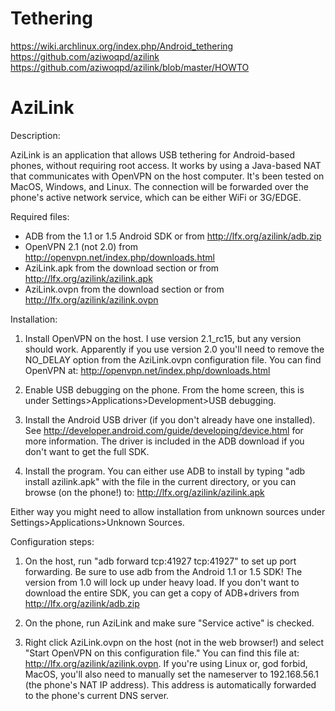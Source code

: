# Tethering
https://wiki.archlinux.org/index.php/Android_tethering  
https://github.com/aziwoqpd/azilink  
https://github.com/aziwoqpd/azilink/blob/master/HOWTO  

# AziLink
Description:

AziLink is an application that allows USB tethering for Android-based phones, without requiring root access.  It works by using a Java-based NAT that communicates with OpenVPN on the host computer.  It's been tested on MacOS, Windows, and Linux.  The connection will be forwarded over the phone's active network service, which can be either WiFi or 3G/EDGE.

Required files:
  * ADB from the 1.1 or 1.5 Android SDK or from http://lfx.org/azilink/adb.zip
  * OpenVPN 2.1 (not 2.0) from http://openvpn.net/index.php/downloads.html
  * AziLink.apk from the download section or from http://lfx.org/azilink/azilink.apk
  * AziLink.ovpn from the download section or from http://lfx.org/azilink/azilink.ovpn

Installation:

1) Install OpenVPN on the host. I use version 2.1_rc15, but any version should work. Apparently if you use version 2.0 you'll need to remove the NO_DELAY option from the AziLink.ovpn configuration file. You can find OpenVPN at:
http://openvpn.net/index.php/downloads.html

2) Enable USB debugging on the phone. From the home screen, this is under
Settings>Applications>Development>USB debugging.

3) Install the Android USB driver (if you don't already have one installed).
See http://developer.android.com/guide/developing/device.html for more information.  The driver is included in the ADB download if you don't want to get the full SDK.

4) Install the program. You can either use ADB to install by typing
"adb install azilink.apk" with the file in the current directory, or you can browse (on the phone!) to: http://lfx.org/azilink/azilink.apk

Either way you might need to allow installation from unknown sources
under Settings>Applications>Unknown Sources.

Configuration steps:

1) On the host, run "adb forward tcp:41927 tcp:41927" to set up port forwarding. Be sure to use adb from the Android 1.1 or 1.5 SDK! The version from 1.0 will lock up under heavy load. If you don't want to download the entire SDK, you can get a copy of ADB+drivers from http://lfx.org/azilink/adb.zip

2) On the phone, run AziLink and make sure "Service active" is checked.

3) Right click AziLink.ovpn on the host (not in the web browser!) and select "Start OpenVPN on this configuration file." You can find this file at: http://lfx.org/azilink/azilink.ovpn. If you're using Linux or, god forbid, MacOS, you'll also need to manually set the nameserver to 192.168.56.1 (the phone's NAT IP address). This address is automatically forwarded to the phone's current DNS server.
